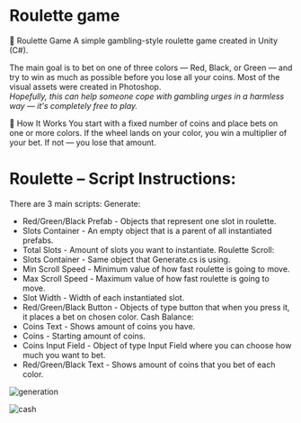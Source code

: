 # Roulette game

🎰 Roulette Game
A simple gambling-style roulette game created in Unity (C#).

The main goal is to bet on one of three colors — Red, Black, or Green — and try to win as much as possible before you lose all your coins.
Most of the visual assets were created in Photoshop.</br>
<i>Hopefully, this can help someone cope with gambling urges in a harmless way — it's completely free to play.</i>

🧠 How It Works
You start with a fixed number of coins and place bets on one or more colors.
If the wheel lands on your color, you win a multiplier of your bet. If not — you lose that amount.

# <H1>Roulette – Script Instructions:</H1>
There are 3 main scripts:
Generate:
- Red/Green/Black Prefab - Objects that represent one slot in roulette.
- Slots Container - An empty object that is a parent of all instantiated prefabs.
- Total Slots - Amount of slots you want to instantiate.
Roulette Scroll:
- Slots Container - Same object that Generate.cs is using.
- Min Scroll Speed - Minimum value of how fast roulette is going to move.
- Max Scroll Speed - Maximum value of how fast roulette is going to move.
- Slot Width - Width of each instantiated slot.
- Red/Green/Black Button - Objects of type button that when you press it, it places a bet on chosen color.
Cash Balance:
- Coins Text - Shows amount of coins you have.
- Coins - Starting amount of coins.
- Coins Input Field - Object of type Input Field where you can choose how much you want to bet.
- Red/Green/Black Text - Shows amount of coins that you bet of each color.

![generation](https://github.com/user-attachments/assets/61e1bdb8-b2c4-4421-a1e2-5eaba66081a0)</br>

![cash](https://github.com/user-attachments/assets/453129e1-b343-4817-9762-3f92ae2856a9)</br>
